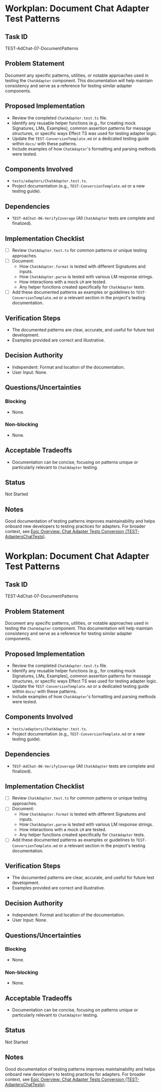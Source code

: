 # Workplan: Document Chat Adapter Test Patterns

## Task ID
TEST-AdChat-07-DocumentPatterns

## Problem Statement
Document any specific patterns, utilities, or notable approaches used in testing the `ChatAdapter` component. This documentation will help maintain consistency and serve as a reference for testing similar adapter components.

## Proposed Implementation
- Review the completed `ChatAdapter.test.ts` file.
- Identify any reusable helper functions (e.g., for creating mock Signatures, LMs, Examples), common assertion patterns for message structures, or specific ways Effect TS was used for testing adapter logic.
- Update the `TEST-ConversionTemplate.md` or a dedicated testing guide within `docs/` with these patterns.
- Include examples of how `ChatAdapter`'s formatting and parsing methods were tested.

## Components Involved
- `tests/adapters/ChatAdapter.test.ts`.
- Project documentation (e.g., `TEST-ConversionTemplate.md` or a new testing guide).

## Dependencies
- `TEST-AdChat-06-VerifyCoverage` (All `ChatAdapter` tests are complete and finalized).

## Implementation Checklist
- [ ] Review `ChatAdapter.test.ts` for common patterns or unique testing approaches.
- [ ] Document:
    - How `ChatAdapter.format` is tested with different Signatures and inputs.
    - How `ChatAdapter.parse` is tested with various LM response strings.
    - How interactions with a mock `LM` are tested.
    - Any helper functions created specifically for `ChatAdapter` tests.
- [ ] Add these documented patterns as examples or guidelines to `TEST-ConversionTemplate.md` or a relevant section in the project's testing documentation.

## Verification Steps
- The documented patterns are clear, accurate, and useful for future test development.
- Examples provided are correct and illustrative.

## Decision Authority
- Independent: Format and location of the documentation.
- User Input: None.

## Questions/Uncertainties
### Blocking
- None.
### Non-blocking
- None.

## Acceptable Tradeoffs
- Documentation can be concise, focusing on patterns unique or particularly relevant to `ChatAdapter` testing.

## Status
Not Started

## Notes
Good documentation of testing patterns improves maintainability and helps onboard new developers to testing practices for adapters.
For broader context, see [Epic Overview: Chat Adapter Tests Conversion (TEST-AdaptersChatTests)](../../docs/planning/workplans/TEST-AdaptersChatTests.md).
# Workplan: Document Chat Adapter Test Patterns

## Task ID
TEST-AdChat-07-DocumentPatterns

## Problem Statement
Document any specific patterns, utilities, or notable approaches used in testing the `ChatAdapter` component. This documentation will help maintain consistency and serve as a reference for testing similar adapter components.

## Proposed Implementation
- Review the completed `ChatAdapter.test.ts` file.
- Identify any reusable helper functions (e.g., for creating mock Signatures, LMs, Examples), common assertion patterns for message structures, or specific ways Effect TS was used for testing adapter logic.
- Update the `TEST-ConversionTemplate.md` or a dedicated testing guide within `docs/` with these patterns.
- Include examples of how `ChatAdapter`'s formatting and parsing methods were tested.

## Components Involved
- `tests/adapters/ChatAdapter.test.ts`.
- Project documentation (e.g., `TEST-ConversionTemplate.md` or a new testing guide).

## Dependencies
- `TEST-AdChat-06-VerifyCoverage` (All `ChatAdapter` tests are complete and finalized).

## Implementation Checklist
- [ ] Review `ChatAdapter.test.ts` for common patterns or unique testing approaches.
- [ ] Document:
    - How `ChatAdapter.format` is tested with different Signatures and inputs.
    - How `ChatAdapter.parse` is tested with various LM response strings.
    - How interactions with a mock `LM` are tested.
    - Any helper functions created specifically for `ChatAdapter` tests.
- [ ] Add these documented patterns as examples or guidelines to `TEST-ConversionTemplate.md` or a relevant section in the project's testing documentation.

## Verification Steps
- The documented patterns are clear, accurate, and useful for future test development.
- Examples provided are correct and illustrative.

## Decision Authority
- Independent: Format and location of the documentation.
- User Input: None.

## Questions/Uncertainties
### Blocking
- None.
### Non-blocking
- None.

## Acceptable Tradeoffs
- Documentation can be concise, focusing on patterns unique or particularly relevant to `ChatAdapter` testing.

## Status
Not Started

## Notes
Good documentation of testing patterns improves maintainability and helps onboard new developers to testing practices for adapters.
For broader context, see [Epic Overview: Chat Adapter Tests Conversion (TEST-AdaptersChatTests)](../../docs/planning/workplans/TEST-AdaptersChatTests.md).